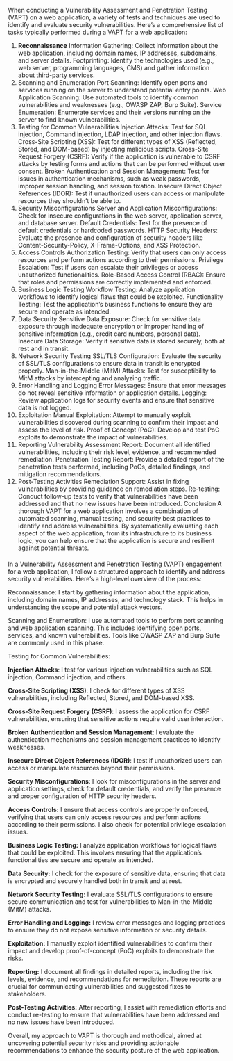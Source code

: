 When conducting a Vulnerability Assessment and Penetration Testing (VAPT) on a web application, a variety of tests and techniques are used 
to identify and evaluate security vulnerabilities. Here’s a comprehensive list of tasks typically performed during a VAPT for a web application:

1. **Reconnaissance**
Information Gathering: Collect information about the web application, including domain names, IP addresses, subdomains, and server details.
Footprinting: Identify the technologies used (e.g., web server, programming languages, CMS) and gather information about third-party services.
2. Scanning and Enumeration
Port Scanning: Identify open ports and services running on the server to understand potential entry points.
Web Application Scanning: Use automated tools to identify common vulnerabilities and weaknesses (e.g., OWASP ZAP, Burp Suite).
Service Enumeration: Enumerate services and their versions running on the server to find known vulnerabilities.
3. Testing for Common Vulnerabilities
Injection Attacks: Test for SQL injection, Command injection, LDAP injection, and other injection flaws.
Cross-Site Scripting (XSS): Test for different types of XSS (Reflected, Stored, and DOM-based) by injecting malicious scripts.
Cross-Site Request Forgery (CSRF): Verify if the application is vulnerable to CSRF attacks by testing forms and actions that can be 
performed without user consent.
Broken Authentication and Session Management: Test for issues in authentication mechanisms, such as weak passwords, improper session
handling, and session fixation.
Insecure Direct Object References (IDOR): Test if unauthorized users can access or manipulate resources they shouldn’t be able to.
4. Security Misconfigurations
Server and Application Misconfigurations: Check for insecure configurations in the web server, application server, and database server.
Default Credentials: Test for the presence of default credentials or hardcoded passwords.
HTTP Security Headers: Evaluate the presence and configuration of security headers like Content-Security-Policy, X-Frame-Options, and XSS Protection.
5. Access Controls
Authorization Testing: Verify that users can only access resources and perform actions according to their permissions.
Privilege Escalation: Test if users can escalate their privileges or access unauthorized functionalities.
Role-Based Access Control (RBAC): Ensure that roles and permissions are correctly implemented and enforced.
6. Business Logic Testing
Workflow Testing: Analyze application workflows to identify logical flaws that could be exploited.
Functionality Testing: Test the application’s business functions to ensure they are secure and operate as intended.
7. Data Security
Sensitive Data Exposure: Check for sensitive data exposure through inadequate encryption or improper handling of sensitive information 
(e.g., credit card numbers, personal data).
Insecure Data Storage: Verify if sensitive data is stored securely, both at rest and in transit.
8. Network Security Testing
SSL/TLS Configuration: Evaluate the security of SSL/TLS configurations to ensure data in transit is encrypted properly.
Man-in-the-Middle (MitM) Attacks: Test for susceptibility to MitM attacks by intercepting and analyzing traffic.
9. Error Handling and Logging
Error Messages: Ensure that error messages do not reveal sensitive information or application details.
Logging: Review application logs for security events and ensure that sensitive data is not logged.
10. Exploitation
Manual Exploitation: Attempt to manually exploit vulnerabilities discovered during scanning to confirm their impact and assess the level of risk.
Proof of Concept (PoC): Develop and test PoC exploits to demonstrate the impact of vulnerabilities.
11. Reporting
Vulnerability Assessment Report: Document all identified vulnerabilities, including their risk level, evidence, and recommended remediation.
Penetration Testing Report: Provide a detailed report of the penetration tests performed, including PoCs, detailed findings, and mitigation recommendations.
12. Post-Testing Activities
Remediation Support: Assist in fixing vulnerabilities by providing guidance on remediation steps.
Re-testing: Conduct follow-up tests to verify that vulnerabilities have been addressed and that no new issues have been introduced.
Conclusion
A thorough VAPT for a web application involves a combination of automated scanning, manual testing, and security best practices to identify and 
address vulnerabilities. By systematically evaluating each aspect of the web application, from its infrastructure to its business logic,
you can help ensure that the application is secure and resilient against potential threats.



####
In a Vulnerability Assessment and Penetration Testing (VAPT) engagement for a web application, I follow a structured approach to
identify and address security vulnerabilities. Here’s a high-level overview of the process:

Reconnaissance: I start by gathering information about the application, including domain names, IP addresses, and technology stack.
This helps in understanding the scope and potential attack vectors.

Scanning and Enumeration: I use automated tools to perform port scanning and web application scanning. This includes identifying open 
ports, services, and known vulnerabilities. Tools like OWASP ZAP and Burp Suite are commonly used in this phase.

Testing for Common Vulnerabilities:

**Injection Attacks**: I test for various injection vulnerabilities such as SQL injection, Command injection, and others.

**Cross-Site Scripting (XSS)**: I check for different types of XSS vulnerabilities, including Reflected, Stored, and DOM-based XSS.

**Cross-Site Request Forgery (CSRF)**: I assess the application for CSRF vulnerabilities, ensuring that sensitive actions require valid user interaction.

**Broken Authentication and Session Management**: I evaluate the authentication mechanisms and session management practices to identify weaknesses.

**Insecure Direct Object References (IDOR)**: I test if unauthorized users can access or manipulate resources beyond their permissions.

**Security Misconfigurations**: I look for misconfigurations in the server and application settings, check for default credentials, and verify
the presence and proper configuration of HTTP security headers.


**Access Controls:** I ensure that access controls are properly enforced, verifying that users can only access resources and perform actions 
according to their permissions. I also check for potential privilege escalation issues.


**Business Logic Testing:** I analyze application workflows for logical flaws that could be exploited. This involves ensuring that the
application’s functionalities are secure and operate as intended.


**Data Security:** I check for the exposure of sensitive data, ensuring that data is encrypted and securely handled both in transit and at rest.


**Network Security Testing:** I evaluate SSL/TLS configurations to ensure secure communication and test for vulnerabilities to 
Man-in-the-Middle (MitM) attacks.


**Error Handling and Logging:** I review error messages and logging practices to ensure they do not expose sensitive information or security details.


**Exploitation:** I manually exploit identified vulnerabilities to confirm their impact and develop proof-of-concept (PoC) exploits to demonstrate the risks.


**Reporting:** I document all findings in detailed reports, including the risk levels, evidence, and recommendations for remediation. 
These reports are crucial for communicating vulnerabilities and suggested fixes to stakeholders.


**Post-Testing Activities:** After reporting, I assist with remediation efforts and conduct re-testing to ensure that vulnerabilities
have been addressed and no new issues have been introduced.


Overall, my approach to VAPT is thorough and methodical, aimed at uncovering potential security risks and providing actionable
recommendations to enhance the security posture of the web application.
